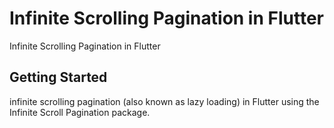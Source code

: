 # Infinite Scrolling Pagination in Flutter

Infinite Scrolling Pagination in Flutter

## Getting Started

infinite scrolling pagination (also known as lazy loading) in Flutter using the Infinite Scroll Pagination package.
